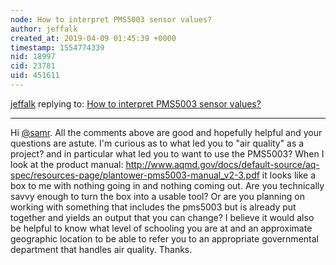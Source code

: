 ```yaml
---
node: How to interpret PMS5003 sensor values?
author: jeffalk
created_at: 2019-04-09 01:45:39 +0000
timestamp: 1554774339
nid: 18997
cid: 23781
uid: 451611
---
```




[jeffalk](../profile/jeffalk) replying to: [How to interpret PMS5003 sensor values?](../notes/samr/04-07-2019/how-to-interpret-pms5003-sensor-values)

----
 Hi [@samr](/profile/samr).  All the comments above are good and hopefully helpful and your questions are astute.  I'm curious as to what led you to "air quality" as a project?  and in particular what led you to want to use the PMS5003?  When I look at the product manual:
http://www.aqmd.gov/docs/default-source/aq-spec/resources-page/plantower-pms5003-manual_v2-3.pdf
it looks like a box to me with nothing going in and nothing coming out.  Are you technically savvy enough to turn the box into a usable tool? Or are you planning on working with something that includes the pms5003 but is already put together and yields an output that you can change? I believe it would also be helpful to know what level of schooling you are at and an approximate geographic location to be able to refer you to an appropriate governmental department that handles air quality.  Thanks.